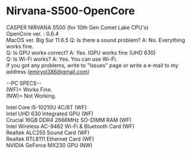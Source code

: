 # Nirvana-S500-OpenCore
CASPER NIRVANA S500 (for 10th Gen Comet Lake CPU's)                                                    
OpenCore ver. : 0.6.4  
MacOS ver. Big Sur 11.6.5
Q: Is there a sound problem? A: No. Everything works fine.                                                  
Q: Is GPU works correct? A: Yes. IGPU works fine (UHD 630)                                                  
Q: Is Wi-Fi works? A: Yes. You can use Wi-Fi.                                                  
If you got any problems, write to "Issues" page or write a e-mail to my address (emiryol386@gmail.com)


--PC SPECS--                                                  
(WF)= Works Fine.                                                   
(NW)= Not Working.

Intel Core i5-10210U 4C/8T (WF)                                                  
Intel UHD 630 Integrated GPU (WF)                                                  
Crucial 16GB DDR4 2666MHz SO-DIMM RAM (WF)                                                  
Intel Wireless AC-9462 Wi-Fi & Bluetooth Card (WF)                                                  
Realtek ALC255 Sound Card (WF)                                                  
Realtek RTL8111 Ethernet Card (WF)                                                  
NVIDIA GeForce MX230 GPU (NW)
